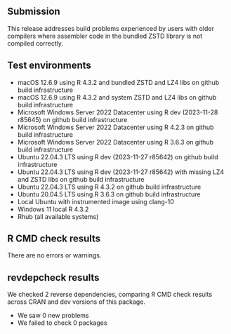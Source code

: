 
## Submission

This release addresses build problems experienced by users with older compilers where assembler code in the
bundled ZSTD library is not compiled correctly.

## Test environments 

* macOS 12.6.9 using R 4.3.2 and bundled ZSTD and LZ4 libs on github build infrastructure
* macOS 12.6.9 using R 4.3.2 and system ZSTD and LZ4 libs on github build infrastructure
* Microsoft Windows Server 2022 Datacenter using R dev (2023-11-28 r85645) on github build infrastructure
* Microsoft Windows Server 2022 Datacenter using R 4.2.3 on github build infrastructure
* Microsoft Windows Server 2022 Datacenter using R 3.6.3 on github build infrastructure
* Ubuntu 22.04.3 LTS using R dev (2023-11-27 r85642) on github build infrastructure
* Ubuntu 22.04.3 LTS using R dev (2023-11-27 r85642) with missing LZ4 and ZSTD libs on github build infrastructure
* Ubuntu 22.04.3 LTS using R 4.3.2 on github build infrastructure
* Ubuntu 20.04.5 LTS using R 3.6.3 on github build infrastructure
* Local Ubuntu with instrumented image using clang-10
* Windows 11 local R 4.3.2
* Rhub (all available systems)

## R CMD check results

There are no errors or warnings.

## revdepcheck results

We checked 2 reverse dependencies, comparing R CMD check results across CRAN and dev versions of this package.

 * We saw 0 new problems
 * We failed to check 0 packages
